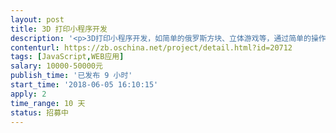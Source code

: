 ```yaml
---                
layout: post       
title: 3D 打印小程序开发           
description: '<p>3D打印小程序开发，如简单的俄罗斯方块、立体游戏等，通过简单的操作设计，能够完成一个作品的设计，并将设计的作品保存，也是基于3D打印创客教育的小程序。</p>'     
contenturl: https://zb.oschina.net/project/detail.html?id=20712      
tags: [JavaScript,WEB应用]            
salary: 10000-50000元          
publish_time: '已发布 9 小时'         
start_time: '2018-06-05 16:10:15'           
apply: 2                   
time_range: 10 天              
status: 招募中                  
---                 
```

